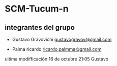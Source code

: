 # SCM-Tucum-n

## integrantes del grupo

* Gustavo Gravovichi <gustavogravov@gmail.com>

* Palma ricardo <ricardo.palmma@gmail.com>


ultima modifficación 16 de octubre 21:05 Gustavo

